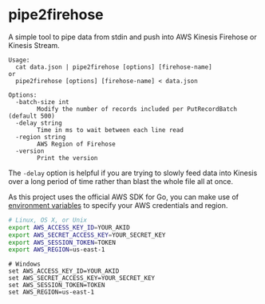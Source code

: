 # pipe2firehose

A simple tool to pipe data from stdin and push into AWS Kinesis Firehose or Kinesis Stream.

```
Usage:
  cat data.json | pipe2firehose [options] [firehose-name]
or
  pipe2firehose [options] [firehose-name] < data.json

Options:
  -batch-size int
    	Modify the number of records included per PutRecordBatch (default 500)
  -delay string
    	Time in ms to wait between each line read
  -region string
    	AWS Region of Firehose
  -version
    	Print the version
```

The `-delay` option is helpful if you are trying to slowly feed data into Kinesis over a long period of time rather than blast the whole file all at once.

As this project uses the official AWS SDK for Go, you can make use of [environment variables](https://docs.aws.amazon.com/sdk-for-go/v1/developer-guide/configuring-sdk.html) to specify your AWS credentials and region.

```bash
# Linux, OS X, or Unix
export AWS_ACCESS_KEY_ID=YOUR_AKID
export AWS_SECRET_ACCESS_KEY=YOUR_SECRET_KEY
export AWS_SESSION_TOKEN=TOKEN
export AWS_REGION=us-east-1
```

```
# Windows
set AWS_ACCESS_KEY_ID=YOUR_AKID
set AWS_SECRET_ACCESS_KEY=YOUR_SECRET_KEY
set AWS_SESSION_TOKEN=TOKEN
set AWS_REGION=us-east-1
```